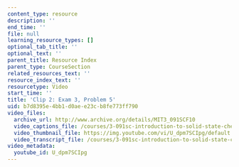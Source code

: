 ```yaml
---
content_type: resource
description: ''
end_time: ''
file: null
learning_resource_types: []
optional_tab_title: ''
optional_text: ''
parent_title: Resource Index
parent_type: CourseSection
related_resources_text: ''
resource_index_text: ''
resourcetype: Video
start_time: ''
title: 'Clip 2: Exam 3, Problem 5'
uid: b7d8395e-4bb1-d0ae-e23c-b8fe773ff790
video_files:
  archive_url: http://www.archive.org/details/MIT3_091SCF10
  video_captions_file: /courses/3-091sc-introduction-to-solid-state-chemistry-fall-2010/4d443b7ef0a35cdf8cf17cf108ebe58c_U_dpm7SCIpg.vtt
  video_thumbnail_file: https://img.youtube.com/vi/U_dpm7SCIpg/default.jpg
  video_transcript_file: /courses/3-091sc-introduction-to-solid-state-chemistry-fall-2010/9f00be8bd35f0c25a1a7fb1de0f8e6bb_U_dpm7SCIpg.pdf
video_metadata:
  youtube_id: U_dpm7SCIpg
---
```

